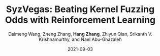 ---
title: 'SyzVegas: Beating Kernel Fuzzing Odds with Reinforcement Learning'
collection: publications
permalink:
excerpt:
date: 2021-09-03
venue: 'In Proceedings of USENIX Security 2021.'
paperurl: 'https://www.cs.ucr.edu/~zhiyunq/pub/sec21_syzvegas.pdf'
src: 'https://github.com/seclab-ucr/SyzVegas'
citation:
author: 'Daimeng Wang, Zheng Zhang, <b>Hang Zhang</b>, Zhiyun Qian, Srikanth V. Krishnamurthy, and Nael Abu-Ghazaleh'
venue_abbr: 'USENIX Security 21'
---  